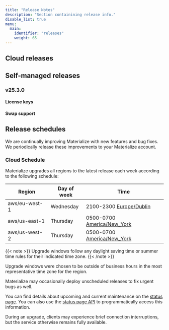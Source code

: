 ```yaml
---
title: "Release Notes"
description: "Section containining release info."
disable_list: true
menu:
  main:
    identifier: "releases"
    weight: 65
---
```



## Cloud releases


## Self-managed releases

### v25.3.0

#### License keys


#### Swap support



## Release schedules
We are continually improving Materialize with new features and bug fixes. We
periodically release these improvements to your Materialize account.

### Cloud Schedule

Materialize upgrades all regions to the latest release each week according to
the following schedule:

Region        | Day of week | Time
--------------|-------------|-----------------------------
aws/eu-west-1 | Wednesday   | 2100-2300 [Europe/Dublin]
aws/us-east-1 | Thursday    | 0500-0700 [America/New_York]
aws/us-west-2 | Thursday    | 0500-0700 [America/New_York]

{{< note >}}
Upgrade windows follow any daylight saving time or summer time rules
for their indicated time zone.
{{< /note >}}

Upgrade windows were chosen to be outside of business hours in the most
representative time zone for the region.

Materialize may occasionally deploy unscheduled releases to fix urgent bugs as well.

You can find details about upcoming and current maintenance on the [status
page](https://status.materialize.com). You can also use the [status page API](https://status.materialize.com/api) to programmatically access this information.

During an upgrade, clients may experience brief connection interruptions, but the service otherwise remains fully available.

[America/New_York]: https://time.is/New_York
[Europe/Dublin]: https://time.is/Dublin
